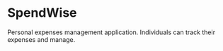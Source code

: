# SpendWise
Personal expenses management application. Individuals can track their expenses and manage.
